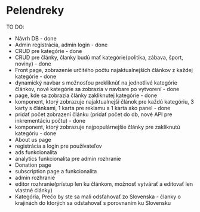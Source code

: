 # Pelendreky

TO DO:
- Návrh DB - done
- Admin registrácia, admin login - done
- CRUD pre kategórie - done
- CRUD pre články, članky budú mať kategórie(politika, zábava, šport, noviny) - done
- Front page, zobrazenie určitého počtu najaktualnejších článkov z každej kategórie - done
- dynamický navbar s možnosťou prekliknúť na jednotlivé kategórie článkov, nové kategórie sa zobrazia v navbare po vytvorení - done
- page, kde sa zobrazia články zakliknutej kategórie - done
- komponent, ktorý zobrazuje najaktualnejší článok pre každú kategóriu, 3 karty s článkami, 1 karta pre reklamu a 1 karta ako panel - done
- pridať počet zobrazení článku (pridať počet do db, nové API pre inkrementáciu počtu) - done
- komponent, ktorý zobrazuje najpopulárnejšie články pre zakliknutú kategóriu - done
- About us page
- registrácia a login pre používateľov
- ads funkcionalita
- analytics funkcionalita pre admin rozhranie
- Donation page
- subscription page a funkcionalita
- admin rozhranie
- editor rozhranie(prístup len ku článkom, možnosť vytvárať a editovať len vlastné ćlánky)
- Kategória, Prečo by ste sa mali odsťahovať zo Slovenska - članky o krajinách do ktorých sa odstahovať s porovnaním ku Slovensku
